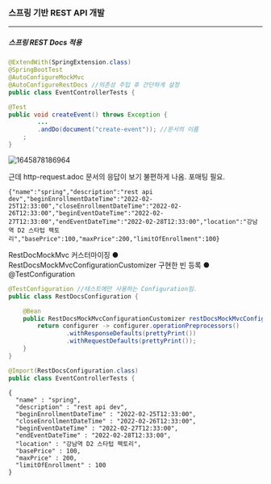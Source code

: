 <h3>스프링 기반 REST API 개발</h3>
<hr/>
<h5>스프링 REST Docs 적용</h5>

```java
@ExtendWith(SpringExtension.class)
@SpringBootTest
@AutoConfigureMockMvc
@AutoConfigureRestDocs //의존성 주입 후 간단하게 설정
public class EventControllerTests {
```

```java
@Test
public void createEvent() throws Exception {
    	...
        .andDo(document("create-event")); //문서의 이름
    ;
}
```

![1645878186964](https://user-images.githubusercontent.com/43261300/155843024-6ba68e64-d975-4daf-b502-f241198c37a2.png)

근데 http-request.adoc 문서의 응답이 보기 불편하게 나옴. 포매팅 필요.

```adoc
{"name":"spring","description":"rest api dev","beginEnrollmentDateTime":"2022-02-25T12:33:00","closeEnrollmentDateTime":"2022-02-26T12:33:00","beginEventDateTime":"2022-02-27T12:33:00","endEventDateTime":"2022-02-28T12:33:00","location":"강남역 D2 스타텁 팩토리","basePrice":100,"maxPrice":200,"limitOfEnrollment":100}
```

RestDocMockMvc 커스터마이징
	● RestDocsMockMvcConfigurationCustomizer 구현한 빈 등록
	● @TestConfiguration

```java
@TestConfiguration //테스트에만 사용하는 Configuration임.
public class RestDocsConfiguration {

    @Bean
    public RestDocsMockMvcConfigurationCustomizer restDocsMockMvcConfigurationCustomizer() {
        return configurer -> configurer.operationPreprocessors()
                .withResponseDefaults(prettyPrint())
                .withRequestDefaults(prettyPrint());
    }
}
```

```java
@Import(RestDocsConfiguration.class)
public class EventControllerTests {
```

```adoc
{
  "name" : "spring",
  "description" : "rest api dev",
  "beginEnrollmentDateTime" : "2022-02-25T12:33:00",
  "closeEnrollmentDateTime" : "2022-02-26T12:33:00",
  "beginEventDateTime" : "2022-02-27T12:33:00",
  "endEventDateTime" : "2022-02-28T12:33:00",
  "location" : "강남역 D2 스타텁 팩토리",
  "basePrice" : 100,
  "maxPrice" : 200,
  "limitOfEnrollment" : 100
}
```

